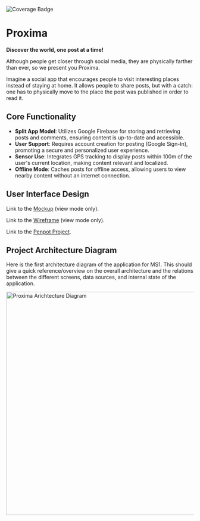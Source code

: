 ![Coverage Badge](https://img.shields.io/endpoint?url=https://gist.githubusercontent.com/gruvw/1009ca75162e4a39e4561300eadbc5c4/raw/proxima_badge.json)

# Proxima

**Discover the world, one post at a time!**

Although people get closer through social media, they are physically farther than ever, so we present you Proxima.

Imagine a social app that encourages people to visit interesting places instead of staying at home.
It allows people to share posts, but with a catch: one has to physically move to the place the post was published in order to read it.

## Core Functionality

- **Split App Model**: Utilizes Google Firebase for storing and retrieving posts and comments, ensuring content is up-to-date and accessible.
- **User Support**: Requires account creation for posting (Google Sign-In), promoting a secure and personalized user experience.
- **Sensor Use**: Integrates GPS tracking to display posts within 100m of the user's current location, making content relevant and localized.
- **Offline Mode**: Caches posts for offline access, allowing users to view nearby content without an internet connection.

## User Interface Design

Link to the [Mockup](https://design.penpot.app/#/view/93d0ad32-dfe5-8194-8004-0171998eeabe?page-id=76cd5706-e69f-8069-8004-1a1578d3f0c7&section=interactions&index=38) (view mode only).

Link to the [Wireframe](https://design.penpot.app/#/view/93d0ad32-dfe5-8194-8004-0171998eeabe?page-id=93d0ad32-dfe5-8194-8004-0171998eeabf&section=interactions&index=19) (view mode only).

Link to the [Penpot Project](https://design.penpot.app/#/workspace/43442e9d-d45f-8169-8004-017078780238/93d0ad32-dfe5-8194-8004-0171998eeabe).

## Project Architecture Diagram

Here is the first architecture diagram of the application for MS1.
This should give a quick reference/overview on the overall architecture and the relations between the different screens, data sources, and internal state of the application.

<img src="https://github.com/ProximaEPFL/proxima/assets/63407038/ce7aefae-9354-4f6c-bced-2165c0190417" alt="Proxima Arichtecture Diagram" width="600">
